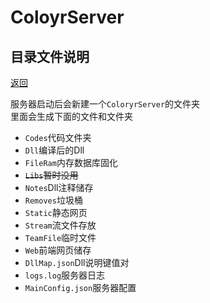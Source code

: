 # ColoyrServer

## 目录文件说明
[返回](../README.md)

服务器启动后会新建一个`ColoryrServer`的文件夹  
里面会生成下面的文件和文件夹
- `Codes`代码文件夹
- `Dll`编译后的Dll
- `FileRam`内存数据库固化
- ~~`Libs`暂时没用~~
- `Notes`Dll注释储存
- `Removes`垃圾桶
- `Static`静态网页
- `Stream`流文件存放
- `TeamFile`临时文件
- `Web`前端网页储存
- `DllMap.json`Dll说明键值对
- `logs.log`服务器日志
- `MainConfig.json`服务器配置